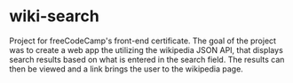 # wiki-search
Project for freeCodeCamp's front-end certificate. The goal of the project was to create a web app the utilizing the wikipedia JSON API, that displays search results based on what is entered in the search field. The results can then be viewed and a link brings the user to the wikipedia page.
